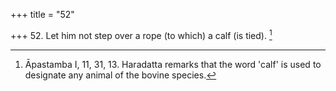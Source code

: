 +++
title = "52"

+++
52. Let him not step over a rope (to which) a calf (is tied). [^40] 


[^40]:  Āpastamba I, 11, 31, 13. Haradatta remarks that the word 'calf' is used to designate any animal of the bovine species.
